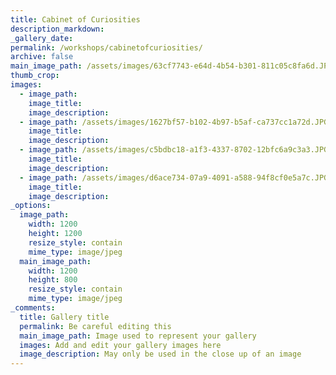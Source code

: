 ```yaml
---
title: Cabinet of Curiosities
description_markdown:
_gallery_date:
permalink: /workshops/cabinetofcuriosities/
archive: false
main_image_path: /assets/images/63cf7743-e64d-4b54-b301-811c05c8fa6d.JPG
thumb_crop:
images:
  - image_path:
    image_title:
    image_description:
  - image_path: /assets/images/1627bf57-b102-4b97-b5af-ca737cc1a72d.JPG
    image_title:
    image_description:
  - image_path: /assets/images/c5bdbc18-a1f3-4337-8702-12bfc6a9c3a3.JPG
    image_title:
    image_description:
  - image_path: /assets/images/d6ace734-07a9-4091-a588-94f8cf0e5a7c.JPG
    image_title:
    image_description:
_options:
  image_path:
    width: 1200
    height: 1200
    resize_style: contain
    mime_type: image/jpeg
  main_image_path:
    width: 1200
    height: 800
    resize_style: contain
    mime_type: image/jpeg
_comments:
  title: Gallery title
  permalink: Be careful editing this
  main_image_path: Image used to represent your gallery
  images: Add and edit your gallery images here
  image_description: May only be used in the close up of an image
---
```

